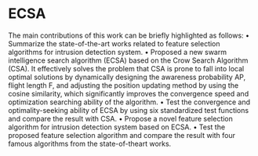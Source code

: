 # ECSA
The main contributions of this work can be briefly highlighted as follows:
• Summarize the state-of-the-art works related to feature selection algorithms for intrusion detection system.
• Proposed a new swarm intelligence search algorithm (ECSA) based on the Crow Search Algorithm (CSA). It effectively solves the problem that CSA is prone to fall into local optimal solutions by dynamically designing the awareness probability AP, flight length F, and adjusting the position updating method by using the cosine similarity, which significantly improves the convergence speed and optimization searching ability of the algorithm. 
• Test the convergence and optimality-seeking ability of ECSA by using six standardized test functions and compare the result with CSA. 
• Propose a novel feature selection algorithm for intrusion detection system based on ECSA. 
• Test the proposed feature selection algorithm and compare the result with four famous algorithms from the state-of-theart works.

